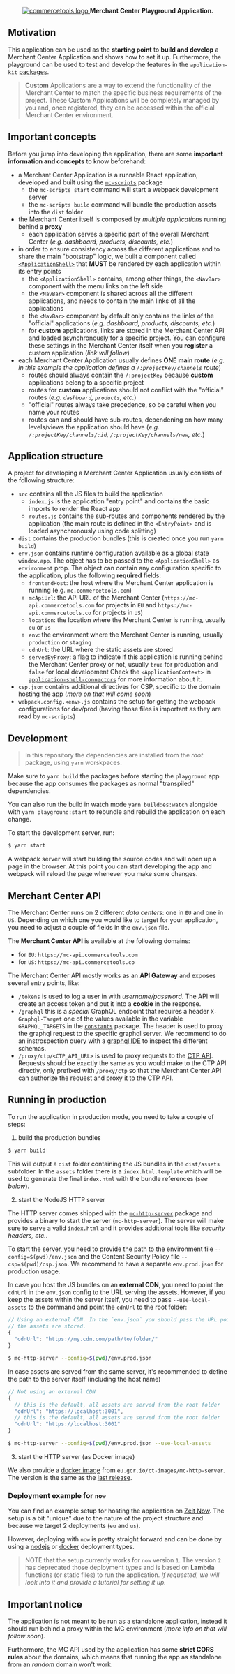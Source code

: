 <p align="center">
  <a href="https://commercetools.com/">
    <img alt="commercetools logo" src="http://cdn.rawgit.com/commercetools/press-kit/master/PNG/72DPI/CT%20logo%20chrom%20black%20horizontal%20RGB%2072dpi.png">
  </a>
  <b>Merchant Center Playground Application.</b>
</p>

## Motivation

This application can be used as the **starting point** to **build and develop** a Merchant Center Application and shows how to set it up. Furthermore, the playground can be used to test and develop the features in the `application-kit` [packages](../packages).

> **Custom** Applications are a way to extend the functionality of the Merchant Center to match the specific business requirements of the project. These Custom Applications will be completely managed by you and, once registered, they can be accessed within the official Merchant Center environment.

## Important concepts

Before you jump into developing the application, there are some **important information and concepts** to know beforehand:

- a Merchant Center Application is a runnable React application, developed and built using the [`mc-scripts`](../packages/mc-scripts) package
  - the `mc-scripts start` command will start a webpack development server
  - the `mc-scripts build` command will bundle the production assets into the `dist` folder
- the Merchant Center itself is composed by _multiple applications_ running behind a **proxy**
  - each application serves a specific part of the overall Merchant Center (_e.g. dashboard, products, discounts, etc._)
- in order to ensure consistency across the different applications and to share the main "bootstrap" logic, we built a component called [`<ApplicationShell>`](../packages/application-shell) that **MUST** be rendered by each application within its entry points
  - the `<ApplicationShell>` contains, among other things, the `<NavBar>` component with the menu links on the left side
  - the `<NavBar>` component is shared across all the different applications, and needs to contain the main links of all the applications
  - the `<NavBar>` component by default only contains the links of the "official" applications (_e.g. dashboard, products, discounts, etc._)
  - for **custom** applications, links are stored in the Merchant Center API and loaded asynchronously for a specific project. You can configure these settings in the Merchant Center itself when you **register** a custom application (_link will follow_)
- each Merchant Center Application usually defines **ONE main route** (_e.g. in this example the application defines a `/:projectKey/channels` route_)
  - routes should always contain the `/:projectKey` because **custom** applications belong to a specific project
  - routes for **custom** applications should not conflict with the "official" routes (_e.g. `dashboard`, `products`, etc._)
  - "official" routes always take precedence, so be careful when you name your routes
  - routes can and should have sub-routes, dependening on how many levels/views the application should have (_e.g. `/:projectKey/channels/:id`, `/:projectKey/channels/new`, etc._)

## Application structure

A project for developing a Merchant Center Application usually consists of the following structure:

- `src` contains all the JS files to build the application
  - `index.js` is the application "entry point" and contains the basic imports to render the React app
  - `routes.js` contains the sub-routes and components rendered by the application (the main route is defined in the `<EntryPoint>` and is loaded asynchronously using code splitting)
- `dist` contains the production bundles (this is created once you run `yarn build`)
- `env.json` contains runtime configuration available as a global state `window.app`. The object has to be passed to the `<ApplicationShell>` as `environment` prop. The object can contain any configuration specific to the application, plus the following **required** fields:
  - `frontendHost`: the host where the Merchant Center application is running (e.g. `mc.commercetools.com`)
  - `mcApiUrl`: the API URL of the Merchant Center (`https://mc-api.commercetools.com` for projects in `EU` and `https://mc-api.commercetools.co` for projects in `US`)
  - `location`: the location where the Merchant Center is running, usually `eu` or `us`
  - `env`: the environment where the Merchant Center is running, usually `production` or `staging`
  - `cdnUrl`: the URL where the static assets are stored
  - `servedByProxy`: a flag to indicate if this application is running behind the Merchant Center proxy or not, usually `true` for production and `false` for local development
    Check the `<ApplicationContext>` in [`application-shell-connectors`](../packages/application-shell-connectors) for more information about it.
- `csp.json` contains additional directives for CSP, specific to the domain hosting the app (_more on that will come soon_)
- `webpack.config.<env>.js` contains the setup for getting the webpack configurations for dev/prod (having those files is important as they are read by `mc-scripts`)

## Development

> In this repository the dependencies are installed from the _root_ package, using `yarn` worskpaces.

Make sure to `yarn build` the packages before starting the `playground` app because the app consumes the packages as normal "transpiled" dependencies.

You can also run the build in watch mode `yarn build:es:watch` alongside with `yarn playground:start` to rebundle and rebuild the application on each change.

To start the development server, run:

```bash
$ yarn start
```

A webpack server will start building the source codes and will open up a page in the browser. At this point you can start developing the app and webpack will reload the page whenever you make some changes.

## Merchant Center API

The Merchant Center runs on 2 different _data centers_: one in `EU` and one in `US`. Depending on which one you would like to target for your application, you need to adjust a couple of fields in the `env.json` file.

The **Merchant Center API** is available at the following domains:

- for `EU`: `https://mc-api.commercetools.com`
- for `US`: `https://mc-api.commercetools.co`

The Merchant Center API mostly works as an **API Gateway** and exposes several entry points, like:

- `/tokens` is used to log a user in with _username/password_. The API will create an access token and put it into a **cookie** in the response.
- `/graphql` this is a _special_ GraphQL endpoint that requires a header `X-Graphql-Target` one of the values available in the variable `GRAPHQL_TARGETS` in the [`constants`](../packages/constants) package. The header is used to proxy the graphql request to the specific graphql server. We recommend to do an instrospection query with a [graphql IDE](https://github.com/prisma/graphql-playground) to inspect the different schemas.
- `/proxy/ctp/<CTP_API_URL>` is used to proxy requests to the [CTP API](https://docs.commercetools.com/http-api.html). Requests should be exactly the same as you would make to the CTP API directly, only prefixed with `/proxy/ctp` so that the Merchant Center API can authorize the request and proxy it to the CTP API.

## Running in production

To run the application in production mode, you need to take a couple of steps:

1.  build the production bundles

```bash
$ yarn build
```

This will output a `dist` folder containing the JS bundles in the `dist/assets` subfolder. In the `assets` folder there is a `index.html.template` which will be used to generate the final `index.html` with the bundle references (_see below_).

2.  start the NodeJS HTTP server

The HTTP server comes shipped with the [`mc-http-server`](../packages/mc-http-server) package and provides a binary to start the server (`mc-http-server`). The server will make sure to serve a valid `index.html` and it provides additional tools like _security headers, etc._.

To start the server, you need to provide the path to the environment file `--config=$(pwd)/env.json` and the Content Security Policy file `--csp=$(pwd)/csp.json`. We recommend to have a separate `env.prod.json` for production usage.

In case you host the JS bundles on an **external CDN**, you need to point the `cdnUrl` in the `env.json` config to the URL serving the assets. However, if you keep the assets within the server itself, you need to pass `--use-local-assets` to the command and point the `cdnUrl` to the root folder:

```js
// Using an external CDN. In the `env.json` you should pass the URL pointing to the folder where
// the assets are stored.
{
  "cdnUrl": "https://my.cdn.com/path/to/folder/"
}
```

```bash
$ mc-http-server --config=$(pwd)/env.prod.json
```

In case assets are served from the same server, it's recommended to define the path to the server itself (including the host name)

```js
// Not using an external CDN
{
  // this is the default, all assets are served from the root folder
  "cdnUrl": "https://localhost:3001",
  // this is the default, all assets are served from the root folder
  "cdnUrl": "https://localhost:3001"
}
```

```bash
$ mc-http-server --config=$(pwd)/env.prod.json --use-local-assets
```

3.  start the HTTP server (as Docker image)

We also provide a [docker image](../packages/mc-http-server/Dockerfile) from `eu.gcr.io/ct-images/mc-http-server`. The version is the same as the [last release](https://github.com/commercetools/merchant-center-application-kit/releases).

### Deployment example for `now`

You can find an example setup for hosting the application on [Zeit Now](https://zeit.co/).
The setup is a bit "unique" due to the nature of the project structure and because we target 2 deployments (`eu` and `us`).

However, deploying with `now` is pretty straight forward and can be done by using a [nodejs](https://zeit.co/docs/v1/deployment-types/node) or [docker](https://zeit.co/docs/v1/deployment-types/docker) deployment types.

> NOTE that the setup currently works for `now` version `1`. The version `2` has deprecated those deployment types and is based on **Lambda** functions (or static files) to run the application. _If requested, we will look into it and provide a tutorial for setting it up._

## Important notice

The application is not meant to be run as a standalone application, instead it should run behind a proxy within the MC environment (_more info on that will follow soon_).

Furthermore, the MC API used by the application has some **strict CORS rules** about the domains, which means that running the app as standalone from an _random_ domain won't work.
